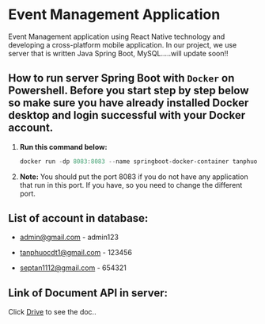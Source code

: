 # Event Management Application

   Event Management application using React Native technology and developing a cross-platform mobile application. In our project, we use server that is written Java Spring Boot, MySQL.....will update soon!!

## How to run server Spring Boot with `Docker` on Powershell. Before you start step by step below so make sure you have already installed Docker desktop and login successful with your Docker account.

1. **Run this command below:**

   ```Powershell
   docker run -dp 8083:8083 --name springboot-docker-container tanphuocdt1/springboot-docker:v1.0.6
2. **Note:**
   You should put the port 8083 if you do not have any application that run in this port. If you have, so you need to change the different port.

## List of account in database:
* admin@gmail.com - admin123

* tanphuocdt1@gmail.com - 123456

* septan1112@gmail.com - 654321

## Link of Document API in server:
   Click [Drive](https://docs.google.com/document/d/1rOm6lNOGTfQHcZg5RKpemqH3WBM3GFAM/edit?usp=sharing&ouid=102777691000780820494&rtpof=true&sd=true) to see the doc..